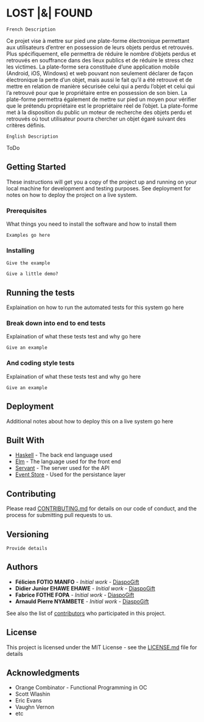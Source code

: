 # LOST |&| FOUND


```
French Description
```

Ce projet vise à mettre sur pied une plate-forme électronique permettant aux utilisateurs
d’entrer en possession de leurs objets perdus et retrouvés.
Plus spécifiquement, elle permettra de réduire le nombre d’objets perdus et retrouvés en
souffrance dans des lieux publics et de réduire le stress chez les victimes.
La plate-forme sera constituée d’une application mobile (Android, iOS, Windows) et web
pouvant non seulement déclarer de façon électronique la perte d’un objet, mais aussi le fait
qu’il a été retrouvé et de mettre en relation de manière sécurisée celui qui a perdu l’objet et
celui qui l’a retrouvé pour que le propriétaire entre en possession de son bien.
La plate-forme permettra également de mettre sur pied un moyen pour vérifier que le
prétendu propriétaire est le propriétaire réel de l’objet. La plate-forme met à la disposition du
public un moteur de recherche des objets perdu et retrouvés où tout utilisateur pourra
chercher un objet égaré suivant des critères définis.



```
English Description
```

ToDo

## Getting Started

These instructions will get you a copy of the project up and running on your local machine for development and testing purposes. See deployment for notes on how to deploy the project on a live system.

### Prerequisites

What things you need to install the software and how to install them

```
Examples go here
```

### Installing


```
Give the example
```

```
Give a little demo?
```

## Running the tests

Explaination on how to run the automated tests for this system go here

### Break down into end to end tests

Explaination of what these tests test and why go here

```
Give an example
```

### And coding style tests

Explaination of what these tests test and why go here

```
Give an example
```

## Deployment

Additional notes about how to deploy this on a live system go here

## Built With

* [Haskell](http://haskell.org) - The back end language used
* [Elm](https://guide.elm-lang.org/) - The language used for the front end
* [Servant](https://www.servant.dev/) - The server used for the API
* [Event Store](https://eventstore.org) - Used for the persistance layer


## Contributing

Please read [CONTRIBUTING.md](https://github.com/diaspogift/b24679402957c63ec426) for details on our code of conduct, and the process for submitting pull requests to us.

## Versioning

```
Provide details
```
## Authors

* **Félicien FOTIO MANFO** - *Initial work* - [DiaspoGift](https://github.com/diaspogift)
* **Didier Junior EHAWE EHAWE** - *Initial work* - [DiaspoGift](https://github.com/diaspogift)
* **Fabrice FOTHE FOPA** - *Initial work* - [DiaspoGift](https://github.com/diaspogift)
* **Arnauld Pierre NYAMBETE** - *Initial work* - [DiaspoGift](https://github.com/diaspogift)

See also the list of [contributors](https://github.com/diaspogift/contributors) who participated in this project.

## License

This project is licensed under the MIT License - see the [LICENSE.md](LICENSE.md) file for details

## Acknowledgments

* Orange Combinator - Functional Programming in OC
* Scott Wlashin
* Eric Evans
* Vaughn Vernon
* etc
